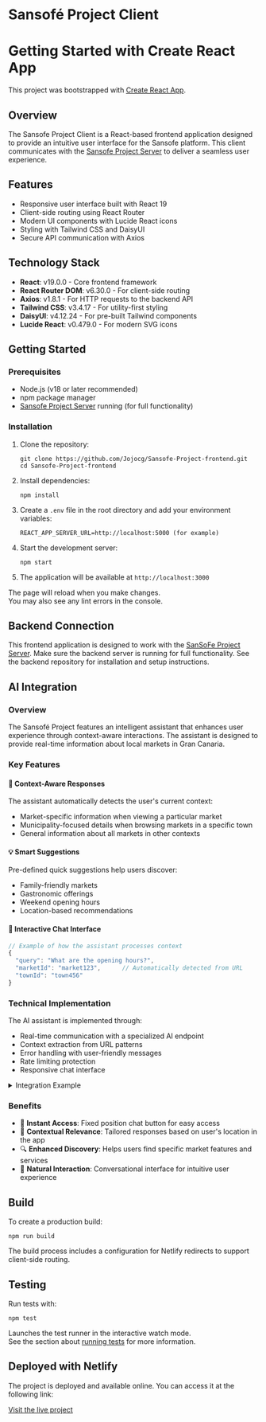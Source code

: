 # Sansofé Project Client

# Getting Started with Create React App

This project was bootstrapped with [Create React App](https://github.com/facebook/create-react-app).

## Overview
The Sansofe Project Client is a React-based frontend application designed to provide an intuitive user interface for the Sansofe platform. This client communicates with the [Sansofe Project Server](https://github.com/Jojocg/Sansofe-Mercados-backend) to deliver a seamless user experience.

## Features
- Responsive user interface built with React 19
- Client-side routing using React Router
- Modern UI components with Lucide React icons
- Styling with Tailwind CSS and DaisyUI
- Secure API communication with Axios

## Technology Stack
- **React**: v19.0.0 - Core frontend framework
- **React Router DOM**: v6.30.0 - For client-side routing
- **Axios**: v1.8.1 - For HTTP requests to the backend API
- **Tailwind CSS**: v3.4.17 - For utility-first styling
- **DaisyUI**: v4.12.24 - For pre-built Tailwind components
- **Lucide React**: v0.479.0 - For modern SVG icons

## Getting Started

### Prerequisites
- Node.js (v18 or later recommended)
- npm package manager
- [Sansofe Project Server](https://github.com/Jojocg/Sansofe-Mercados-backend) running (for full functionality)

### Installation
1. Clone the repository:
   ```
   git clone https://github.com/Jojocg/Sansofe-Project-frontend.git
   cd Sansofe-Project-frontend
   ```

2. Install dependencies:
   ```
   npm install
   ```

3. Create a `.env` file in the root directory and add your environment variables:
   ```
   REACT_APP_SERVER_URL=http://localhost:5000 (for example)
   ```

4. Start the development server:
   ```
   npm start
   ```

5. The application will be available at `http://localhost:3000`

The page will reload when you make changes.\
You may also see any lint errors in the console.

## Backend Connection
This frontend application is designed to work with the [SanSoFe Project Server](https://github.com/Jojocg/Sansofe-Mercados-backend). Make sure the backend server is running for full functionality. See the backend repository for installation and setup instructions.

## AI Integration

### Overview
The Sansofé Project features an intelligent assistant that enhances user experience through context-aware interactions. The assistant is designed to provide real-time information about local markets in Gran Canaria.

### Key Features

#### 🤖 Context-Aware Responses
The assistant automatically detects the user's current context:
- Market-specific information when viewing a particular market
- Municipality-focused details when browsing markets in a specific town
- General information about all markets in other contexts

#### 💡 Smart Suggestions
Pre-defined quick suggestions help users discover:
- Family-friendly markets
- Gastronomic offerings
- Weekend opening hours
- Location-based recommendations

#### 🔄 Interactive Chat Interface
```javascript
// Example of how the assistant processes context
{
  "query": "What are the opening hours?",
  "marketId": "market123",      // Automatically detected from URL
  "townId": "town456"          
}
```

### Technical Implementation

The AI assistant is implemented through:
- Real-time communication with a specialized AI endpoint
- Context extraction from URL patterns
- Error handling with user-friendly messages
- Rate limiting protection
- Responsive chat interface

<details>
<summary>Integration Example</summary>

```jsx
const handleSubmit = async () => {
  const response = await axios.post(`${baseURL}/api/ai/assistant`, {
    query: userInput,
    marketId,    // Context from current market
    townId       // Context from current town
  });
};
```
</details>

### Benefits
- 📱 **Instant Access**: Fixed position chat button for easy access
- 🎯 **Contextual Relevance**: Tailored responses based on user's location in the app
- 🔍 **Enhanced Discovery**: Helps users find specific market features and services
- 💬 **Natural Interaction**: Conversational interface for intuitive user experience

## Build
To create a production build:
```
npm run build
```

The build process includes a configuration for Netlify redirects to support client-side routing.

## Testing
Run tests with:
```
npm test
```

Launches the test runner in the interactive watch mode.\
See the section about [running tests](https://facebook.github.io/create-react-app/docs/running-tests) for more information.

## Deployed with Netlify

The project is deployed and available online. You can access it at the following link:

[Visit the live project](https://sansofe-mercados.netlify.app/)





